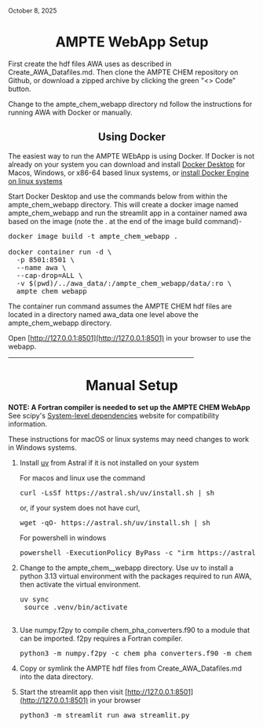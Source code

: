 <span style="font-size: 0.8rem">October 8, 2025</span>

<h1 style="text-align: center">AMPTE WebApp Setup</h1>

First create the hdf files AWA uses as described in Create\_AWA\_Datafiles.md.  Then clone the AMPTE CHEM repository on Github, or download a zipped archive by clicking the green "<> Code" button.  

Change to the ampte\_chem\_webapp directory nd follow the instructions for running AWA with Docker or manually.

<h2 style="text-align: center">Using Docker</h2>

The easiest way to run the AMPTE WEbApp is using Docker.  If Docker is not already on your system you can download and install [Docker Desktop](https://www.docker.com) for Macos, Windows, or x86-64 based linux systems, or [install Docker Engine on linux systems](https://docs.docker.com/engine/install/ubuntu/#install-using-the-convenience-script)

Start Docker Desktop and use the commands below from within the ampte\_chem\_webapp directory.  This will create a docker image named ampte\_chem\_webapp and run the streamlit app in a container named awa based on the image (note the . at the end of the image build command)-

<pre>
docker image build -t ampte_chem_webapp .

docker container run -d \
  -p 8501:8501 \
  --name awa \
  --cap-drop=ALL \
  -v $(pwd)/../awa_data/:/ampte_chem_webapp/data/:ro \
  ampte_chem_webapp
</pre>

The container run command assumes the AMPTE CHEM hdf files are located in a directory named awa\_data one level above the ampte\_chem\_webapp directory.

Open [http://127.0.0.1:8501](http://127.0.0.1:8501) in your browser to use the webapp.  

<div style="text-align:center; margin: 0 auto; ">
  <hr style="width: 75%">
  <h1>Manual Setup</h1>
</div>

**NOTE: A Fortran compiler is needed to set up the AMPTE CHEM WebApp**   
See scipy's [System-level dependencies](https://scipy.github.io/devdocs/building/index.html#system-level-dependencies) website for compatibility information.

These instructions for macOS or linux systems may need changes to work in Windows systems.

1. Install [uv](https://docs.astral.sh/uv/) from Astral if it is not installed on your system
		
	For macos and linux use the command 
	<pre>curl -LsSf https://astral.sh/uv/install.sh | sh</pre>
	
	or, if your system does not have curl,
	
	<pre>wget -qO- https://astral.sh/uv/install.sh | sh</pre>
	
	For powershell in windows
	<pre>powershell -ExecutionPolicy ByPass -c "irm https://astral.sh/uv/install.ps1 | iex"</pre>
	
2. Change to the ampte\_chem__webapp directory.  Use uv to install a python 3.13 virtual environment with the packages required to run AWA, then activate the virtual environment.

	<pre>uv sync
	source .venv/bin/activate
	</pre>

3. Use numpy.f2py to compile chem\_pha\_converters.f90 to a module that can be imported.  f2py requires a Fortran compiler.

	<pre>python3 -m numpy.f2py -c chem_pha_converters.f90 -m chem_pha_converters</pre>

4. Copy or symlink the AMPTE hdf files from Create\_AWA\_Datafiles.md into the data directory.


5. Start the streamlit app then visit [http://127.0.0.1:8501](http://127.0.0.1:8501) in your browser

	<pre>python3 -m streamlit run awa_streamlit.py</pre>
